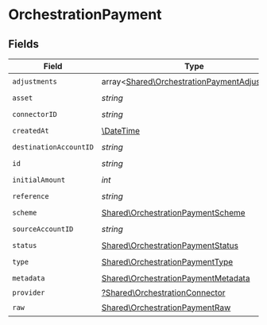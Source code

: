 # OrchestrationPayment


## Fields

| Field                                                                                                 | Type                                                                                                  | Required                                                                                              | Description                                                                                           | Example                                                                                               |
| ----------------------------------------------------------------------------------------------------- | ----------------------------------------------------------------------------------------------------- | ----------------------------------------------------------------------------------------------------- | ----------------------------------------------------------------------------------------------------- | ----------------------------------------------------------------------------------------------------- |
| `adjustments`                                                                                         | array<[Shared\OrchestrationPaymentAdjustment](../../Models/Shared/OrchestrationPaymentAdjustment.md)> | :heavy_check_mark:                                                                                    | N/A                                                                                                   |                                                                                                       |
| `asset`                                                                                               | *string*                                                                                              | :heavy_check_mark:                                                                                    | N/A                                                                                                   | USD                                                                                                   |
| `connectorID`                                                                                         | *string*                                                                                              | :heavy_check_mark:                                                                                    | N/A                                                                                                   |                                                                                                       |
| `createdAt`                                                                                           | [\DateTime](https://www.php.net/manual/en/class.datetime.php)                                         | :heavy_check_mark:                                                                                    | N/A                                                                                                   |                                                                                                       |
| `destinationAccountID`                                                                                | *string*                                                                                              | :heavy_check_mark:                                                                                    | N/A                                                                                                   |                                                                                                       |
| `id`                                                                                                  | *string*                                                                                              | :heavy_check_mark:                                                                                    | N/A                                                                                                   | XXX                                                                                                   |
| `initialAmount`                                                                                       | *int*                                                                                                 | :heavy_check_mark:                                                                                    | N/A                                                                                                   | 100                                                                                                   |
| `reference`                                                                                           | *string*                                                                                              | :heavy_check_mark:                                                                                    | N/A                                                                                                   |                                                                                                       |
| `scheme`                                                                                              | [Shared\OrchestrationPaymentScheme](../../Models/Shared/OrchestrationPaymentScheme.md)                | :heavy_check_mark:                                                                                    | N/A                                                                                                   |                                                                                                       |
| `sourceAccountID`                                                                                     | *string*                                                                                              | :heavy_check_mark:                                                                                    | N/A                                                                                                   |                                                                                                       |
| `status`                                                                                              | [Shared\OrchestrationPaymentStatus](../../Models/Shared/OrchestrationPaymentStatus.md)                | :heavy_check_mark:                                                                                    | N/A                                                                                                   |                                                                                                       |
| `type`                                                                                                | [Shared\OrchestrationPaymentType](../../Models/Shared/OrchestrationPaymentType.md)                    | :heavy_check_mark:                                                                                    | N/A                                                                                                   |                                                                                                       |
| `metadata`                                                                                            | [Shared\OrchestrationPaymentMetadata](../../Models/Shared/OrchestrationPaymentMetadata.md)            | :heavy_check_mark:                                                                                    | N/A                                                                                                   |                                                                                                       |
| `provider`                                                                                            | [?Shared\OrchestrationConnector](../../Models/Shared/OrchestrationConnector.md)                       | :heavy_minus_sign:                                                                                    | N/A                                                                                                   |                                                                                                       |
| `raw`                                                                                                 | [Shared\OrchestrationPaymentRaw](../../Models/Shared/OrchestrationPaymentRaw.md)                      | :heavy_check_mark:                                                                                    | N/A                                                                                                   |                                                                                                       |
